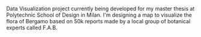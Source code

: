 Data Visualization project currently being developed for my master thesis at Polytechnic School of Design in Milan.
I'm designing a map to visualize the flora of Bergamo based on 50k reports made by a local group of botanical experts called F.A.B.
